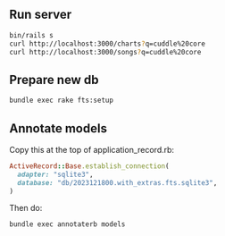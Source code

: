 ## Run server

```sh
bin/rails s
curl http://localhost:3000/charts?q=cuddle%20core
curl http://localhost:3000/songs?q=cuddle%20core
```

## Prepare new db

```sh
bundle exec rake fts:setup
```

## Annotate models

Copy this at the top of application_record.rb:

```rb
ActiveRecord::Base.establish_connection(
  adapter: "sqlite3",
  database: "db/2023121800.with_extras.fts.sqlite3",
)
```

Then do:

```sh
bundle exec annotaterb models
```
